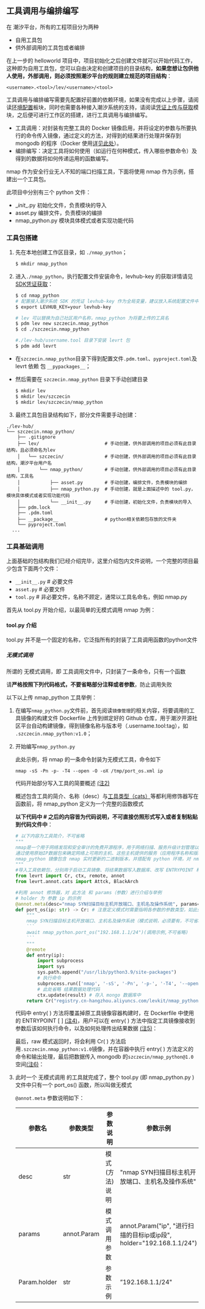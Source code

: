 ## 工具调用与编排编写

在 潮汐平台，所有的工程项目分为两种

* 自用工具包
* 供外部调用的工具包或者编排

在上一步的 helloworld 项目中，项目初始化之后创建文件就可以开始代码工作，这种即为自用工具包，您可以自由决定和创建项目的目录结构，**如果您想让包供他人使用，外部调用，则必须按照潮汐平台的规则建立规范的项目结构**：

```
<username>.<tool>/lev/<username>/<tool>
```





工具调用与编排编写需要先配置好前置的依赖环境，如果没有完成以上步骤，请阅读[环境配置](#开发环境配置)板块，同时也需要各种接入潮汐系统的支持，请阅读[凭证上传与获取](#凭证上传与获取)模块，之后便可进行工作区的搭建，进行工具调用与编排编写。

* 工具调用：对封装有完整工具的 Docker 镜像启用，并将设定的参数与所要执行的命令传入镜像，通过定义的方法，对得到的结果进行处理并保存到 mongodb 的程序（Docker 使用[详见此处](https://docs.docker.com/get-started/)）。
* 编排编写：决定工具将如何使用（如运行在何种模式，传入哪些参数命令）及得到的数据将如何传递运用的函数编写。

nmap 作为安全行业无人不知的端口扫描工具，下面将使用 nmap 作为示例，搭建出一个工具包。

此项目中分别有三个 python 文件：

* \__init__.py				    初始化文件，负责模块的导入
* asset.py                       编排文件，负责模块的编排
* nmap_python.py       模块具体模式或者实现功能代码



### 工具包搭建

1. 先在本地创建工作区目录，如 `./nmap_python`；

   ```bash
   $ mkdir nmap_python
   ```



2. 进入`./nmap_python`，执行配置文件安装命令，levhub-key 的获取详情请见[SDK凭证获取](#sdk凭证获取)：

   ```bash
   $ cd nmap_python
   # 配置接入潮汐系统 SDK 的凭证 levhub-key 作为全局变量，建议放入系统配置文件中，否则会在重新打开终端之后消失，每次构建新的工程项目时都需要重新导入
   $ export LEVHUB_KEY=your levhub-key

   # lev 可以替换为自己社区用户名称，nmap_python 为将要上传的工具名
   $ pdm lev new szczecin.nmap_python
   $ cd ./szczecin.nmap_python

   #./lev-hub/username.tool 目录下安装 levrt 包
   $ pdm add levrt
   ```



* 在`szczecin.nmap_python`目录下得到配置文件`.pdm.toml`、`pyproject.toml`及 levrt 依赖 包 `__pypackages__`；

* 然后需要在 `szczecin.nmap_python` 目录下手动创建目录

  ```bash
  $ mkdir lev
  $ mkdir lev/szczecin
  $ mkdir lev/szczecin/nmap_python
  ```


3. 最终工具包目录结构如下，部分文件需要手动创建：

```shell
./lev-hub/
└── szczecin.nmap_python/
    ├── .gitignore
    ├── lev/						# 手动创建，供外部调用的项目必须有此目录结构，且必须命名为lev
    │   └── szczecin/				# 手动创建，供外部调用的项目必须有此目录结构，潮汐平台用户名
    │       └── nmap_python/		# 手动创建，供外部调用的项目必须有此目录结构，工具名
    │           ├── asset.py		# 手动创建，编排文件，负责模块的编排
    │           ├── nmap_python.py	# 手动创建，就是上面描述中的 tool.py，模块具体模式或者实现功能代码
    │           └── __init__.py		# 手动创建，初始化文件，负责模块的导入
    ├── pdm.lock						
    ├── .pdm.toml
    ├── __package__					# python相关依赖包存放的文件夹
    └── pyproject.toml
  ...
```







### 工具基础调用

上面基础的包结构我们已经介绍完毕，这里介绍包内文件说明，一个完整的项目最少包含下面两个文件：

* `__init__.py`         # 必要文件
* `asset.py`               # 必要文件
* `tool.py`                 # 非必要文件，名称不顾定，通常以工具名命名，例如 nmap.py

首先从 tool.py 开始介绍，以最简单的无模式调用 nmap 为例：

#### tool.py 介绍

tool.py 并不是一个固定的名称，它泛指所有的封装了工具调用函数的python文件

##### 无模式调用

所谓的 无模式调用，即 工具调用文件中，只封装了一条命令，只有一个函数

请**严格按照下列代码格式，不要省略部分注释或者参数**，防止调用失败

以下以上传 nmap_python 工具举例：

1. 在编写`nmap_python.py`文件前，首先阅读`镜像管理`的相关内容，将要调用的工具镜像的构建文件 Dockerfile 上传到绑定好的 Github 仓库，用于潮汐开源社区平台自动构建镜像，得到镜像名称与版本号（.username.tool:tag），如 `.szczecin.nmap_python:v1.0`；

2. 开始编写`nmap_python.py`

   此处示例，将 nmap 的一条命令封装为无模式工具，命令如下

   `nmap -sS -Pn -p- -T4 --open -O -oX /tmp/port_os.xml ip`

   代码开始部分写入工具的简要概述 [(注2)](#为何要在工具和编排内写好一系列注释？不写可以吗？)

   概述包含工具的简介、名称（desc）与[工具类型（cats）](#附录：工具分类中英对照一览)等都利用修饰器写在函数前，将 nmap_python 定义为一个完整的函数模式

   **以下代码中 # 之后的内容皆为代码说明，不可直接仿照形式写入或者复制粘贴到代码文件中**：

   ~~~python
   # 以下内容为工具简介，不可省略
   """
   nmap是一个用于网络发现和安全审计的免费开源程序，用于网络扫描、服务升级计划管理以及主机或服务正常运行时间监控等任务，
   通过使用原始IP数据包来确定网络上可用的主机、这些主机提供的服务（应用程序名称和版本）、它们运行的操作系统信息、数据包过滤器/防火墙的类型等信息。
   nmap_python 镜像包含 nmap 实时更新的二进制版本，并搭配有 python 环境，对 nmap-os-db文件实时更新。
   """
   #导入工具依赖包，分别用于启动工具镜像、将结果数据写入数据库、改写 ENTRYPOINT 和解析注释
   from levrt import Cr, ctx, remote, annot
   from levrt.annot.cats import Attck, BlackArch

   #利用 annot 修饰器，对 此方法 和 params（参数）进行介绍与举例
   # holder 为 参数 ip 的示例
   @annot.meta(desc="nmap SYN扫描目标主机开放端口、主机名及操作系统", params=[annot.Param("ip", "进行扫描的目标ip或ip段", holder="192.168.1.1/24")])
   def port_os(ip: str) -> Cr: # 注意定义模式时需要指明各参数的参数类型，如此处的 cli 为 list（数组）
       """
       nmap SYN扫描目标主机开放端口、主机名及操作系统（模式说明，必须要有，不可省略）
       ```
       await nmap_python.port_os("192.168.1.1/24")(调用示例,不可省略)
       ```
       """
       @remote
       def entry(ip):
           import subprocess
           import sys
           sys.path.append("/usr/lib/python3.9/site-packages")
           # 执行命令
           subprocess.run(['nmap', '-sS', '-Pn', '-p-', '-T4', '--open', '-O', '-oX', '/tmp/port_os.xml', ip])
           # 此处省略 结果数据处理代码
           ctx.update(result) # 存入 mongo 数据库中
       return Cr("registry.cn-hangzhou.aliyuncs.com/levkit/nmap_python:v1.0", "szczecin/nmap_python.port_os@1.0", entry=entry(ip), host=True)
   ~~~

    代码中  entry( ) 方法将覆盖掉原工具镜像容器构建时，在 Dockerfile 中使用的 ENTRYPOINT [ ] [(注4)](#entry()将覆盖ENTRYPOINT[]？)，用户可以在 entry( )  方法中指定工具镜像接收到参数后该如何执行命令，以及如何处理传出结果数据 [(注5)](#工具输出的结果数据将被如何处理？)：

     最后，raw 模式返回时，将会利用 Cr( ) 方法启用`.szczecin.nmap_python:v1.0`镜像，并在容器中执行 entry( ) 方法定义的命令和输出处理，最后把数据传入 mongodb 的`szczecin/nmap_python@1.0`空间[(注6)](#如何指定工具输出结果的存储位置？)：



3. 此时一个 无模式调用 的工具就完成了，整个 tool.py (即 nmap_python.py )文件中只有一个 port_os() 函数，所以叫做无模式

   `@annot.meta` 参数说明如下：

   | 参数名       | 参数类型    | 参数说明       | 参数示例                                                     |
   | ------------ | ----------- | -------------- | ------------------------------------------------------------ |
   | desc         | str         | 模式(方法)说明 | "nmap SYN扫描目标主机开放端口、主机名及操作系统"             |
   | params       | annot.Param | 模式调用参数   | annot.Param("ip", "进行扫描的目标ip或ip段", holder="192.168.1.1/24") |
   | Param.holder | str         | 参数示例       | ”192.168.1.1/24"                                             |
